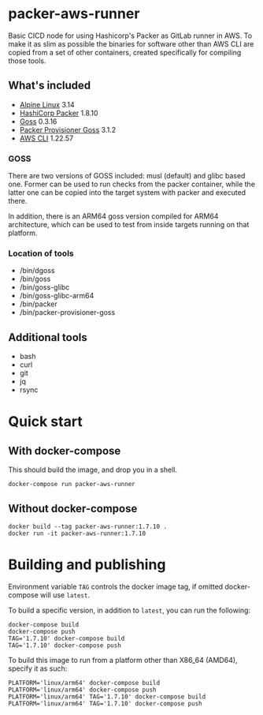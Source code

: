# packer-aws-runner

Basic CICD node for using Hashicorp's Packer as GitLab runner in AWS. To make it as slim as possible the binaries for software other than AWS CLI are copied from a set of other containers, created specifically for compiling those tools.

## What's included

* [Alpine Linux](https://alpinelinux.org/) 3.14
* [HashiCorp Packer](https://packer.io/) 1.8.10
* [Goss](https://github.com/aelsabbahy/goss/) 0.3.16
* [Packer Provisioner Goss](https://github.com/YaleUniversity/packer-provisioner-goss) 3.1.2
* [AWS CLI](https://aws.amazon.com/cli/) 1.22.57

### GOSS

There are two versions of GOSS included: musl (default) and glibc based one. Former can be used to run checks from the packer container, while the latter one can be copied into the target system with packer and executed there.

In addition, there is an ARM64 goss version compiled for ARM64 architecture, which can be used to test from inside targets running on that platform.

### Location of tools

* /bin/dgoss
* /bin/goss
* /bin/goss-glibc
* /bin/goss-glibc-arm64
* /bin/packer
* /bin/packer-provisioner-goss


## Additional tools

* bash
* curl
* git
* jq
* rsync


# Quick start

## With docker-compose

This should build the image, and drop you in a shell.

```
docker-compose run packer-aws-runner
```


## Without docker-compose

```
docker build --tag packer-aws-runner:1.7.10 .
docker run -it packer-aws-runner:1.7.10
```

# Building and publishing

Environment variable `TAG` controls the docker image tag, if omitted docker-compose will use `latest`.

To build a specific version, in addition to `latest`, you can run the following:

```
docker-compose build
docker-compose push
TAG='1.7.10' docker-compose build
TAG='1.7.10' docker-compose push
```

To build this image to run from a platform other than X86_64 (AMD64), specify it as such:

```
PLATFORM='linux/arm64' docker-compose build
PLATFORM='linux/arm64' docker-compose push
PLATFORM='linux/arm64' TAG='1.7.10' docker-compose build
PLATFORM='linux/arm64' TAG='1.7.10' docker-compose push
```

